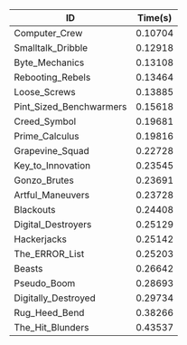 |ID|Time(s)|
|-|-|
|Computer_Crew|0.10704|
|Smalltalk_Dribble|0.12918|
|Byte_Mechanics|0.13108|
|Rebooting_Rebels|0.13464|
|Loose_Screws|0.13885|
|Pint_Sized_Benchwarmers|0.15618|
|Creed_Symbol|0.19681|
|Prime_Calculus|0.19816|
|Grapevine_Squad|0.22728|
|Key_to_Innovation|0.23545|
|Gonzo_Brutes|0.23691|
|Artful_Maneuvers|0.23728|
|Blackouts|0.24408|
|Digital_Destroyers|0.25129|
|Hackerjacks|0.25142|
|The_ERROR_List|0.25203|
|Beasts|0.26642|
|Pseudo_Boom|0.28693|
|Digitally_Destroyed|0.29734|
|Rug_Heed_Bend|0.38266|
|The_Hit_Blunders|0.43537|
